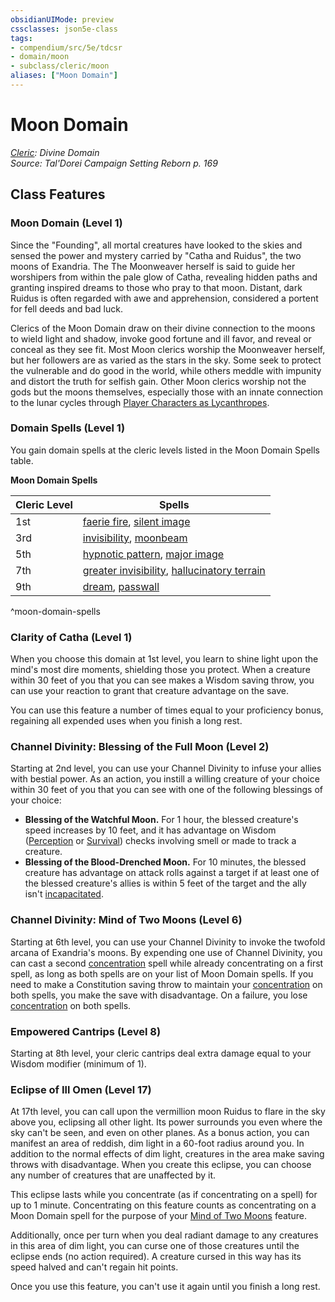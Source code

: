 ```yaml
---
obsidianUIMode: preview
cssclasses: json5e-class
tags:
- compendium/src/5e/tdcsr
- domain/moon
- subclass/cleric/moon
aliases: ["Moon Domain"]
---
```

# Moon Domain
*[Cleric](cleric.md): Divine Domain*  
*Source: Tal'Dorei Campaign Setting Reborn p. 169*  


## Class Features

### Moon Domain (Level 1)

Since the "Founding", all mortal creatures have looked to the skies and sensed the power and mystery carried by "Catha and Ruidus", the two moons of Exandria. The The Moonweaver herself is said to guide her worshipers from within the pale glow of Catha, revealing hidden paths and granting inspired dreams to those who pray to that moon. Distant, dark Ruidus is often regarded with awe and apprehension, considered a portent for fell deeds and bad luck.

Clerics of the Moon Domain draw on their divine connection to the moons to wield light and shadow, invoke good fortune and ill favor, and reveal or conceal as they see fit. Most Moon clerics worship the Moonweaver herself, but her followers are as varied as the stars in the sky. Some seek to protect the vulnerable and do good in the world, while others meddle with impunity and distort the truth for selfish gain. Other Moon clerics worship not the gods but the moons themselves, especially those with an innate connection to the lunar cycles through [Player Characters as Lycanthropes](Mechanics/Rules/variant-rules/player-characters-as-lycanthropes.md).

### Domain Spells (Level 1)

You gain domain spells at the cleric levels listed in the Moon Domain Spells table.

**Moon Domain Spells**

| Cleric Level | Spells |
|--------------|--------|
| 1st | [faerie fire](Mechanics/spells/faerie-fire.md), [silent image](Mechanics/spells/silent-image.md) |
| 3rd | [invisibility](Mechanics/spells/invisibility.md), [moonbeam](Mechanics/spells/moonbeam.md) |
| 5th | [hypnotic pattern](Mechanics/spells/hypnotic-pattern.md), [major image](Mechanics/spells/major-image.md) |
| 7th | [greater invisibility](Mechanics/spells/greater-invisibility.md), [hallucinatory terrain](Mechanics/spells/hallucinatory-terrain.md) |
| 9th | [dream](Mechanics/spells/dream.md), [passwall](Mechanics/spells/passwall.md) |
^moon-domain-spells

### Clarity of Catha (Level 1)

When you choose this domain at 1st level, you learn to shine light upon the mind's most dire moments, shielding those you protect. When a creature within 30 feet of you that you can see makes a Wisdom saving throw, you can use your reaction to grant that creature advantage on the save.

You can use this feature a number of times equal to your proficiency bonus, regaining all expended uses when you finish a long rest.

### Channel Divinity: Blessing of the Full Moon (Level 2)

Starting at 2nd level, you can use your Channel Divinity to infuse your allies with bestial power. As an action, you instill a willing creature of your choice within 30 feet of you that you can see with one of the following blessings of your choice:

- **Blessing of the Watchful Moon.** For 1 hour, the blessed creature's speed increases by 10 feet, and it has advantage on Wisdom ([Perception](Mechanics/Rules/skills.md#Perception) or [Survival](Mechanics/Rules/skills.md#Survival)) checks involving smell or made to track a creature.  
- **Blessing of the Blood-Drenched Moon.** For 10 minutes, the blessed creature has advantage on attack rolls against a target if at least one of the blessed creature's allies is within 5 feet of the target and the ally isn't [incapacitated](Mechanics/Rules/conditions.md#Incapacitated).  

### Channel Divinity: Mind of Two Moons (Level 6)

Starting at 6th level, you can use your Channel Divinity to invoke the twofold arcana of Exandria's moons. By expending one use of Channel Divinity, you can cast a second [concentration](Mechanics/Rules/conditions.md#Concentration) spell while already concentrating on a first spell, as long as both spells are on your list of Moon Domain spells. If you need to make a Constitution saving throw to maintain your [concentration](Mechanics/Rules/conditions.md#Concentration) on both spells, you make the save with disadvantage. On a failure, you lose [concentration](Mechanics/Rules/conditions.md#Concentration) on both spells.

### Empowered Cantrips (Level 8)

Starting at 8th level, your cleric cantrips deal extra damage equal to your Wisdom modifier (minimum of 1).

### Eclipse of Ill Omen (Level 17)

At 17th level, you can call upon the vermillion moon Ruidus to flare in the sky above you, eclipsing all other light. Its power surrounds you even where the sky can't be seen, and even on other planes. As a bonus action, you can manifest an area of reddish, dim light in a 60-foot radius around you. In addition to the normal effects of dim light, creatures in the area make saving throws with disadvantage. When you create this eclipse, you can choose any number of creatures that are unaffected by it.

This eclipse lasts while you concentrate (as if concentrating on a spell) for up to 1 minute. Concentrating on this feature counts as concentrating on a Moon Domain spell for the purpose of your [Mind of Two Moons](Mechanics/classes/cleric-moon-domain-tdcsr.md#Channel%20Divinity%20Mind%20of%20Two%20Moons%20(Level%206)) feature.

Additionally, once per turn when you deal radiant damage to any creatures in this area of dim light, you can curse one of those creatures until the eclipse ends (no action required). A creature cursed in this way has its speed halved and can't regain hit points.

Once you use this feature, you can't use it again until you finish a long rest.